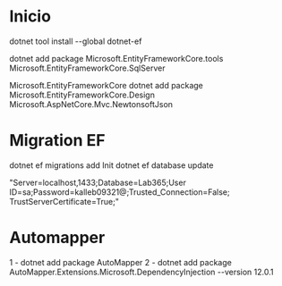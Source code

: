 # Inicio

dotnet tool install --global dotnet-ef

dotnet add package Microsoft.EntityFrameworkCore.tools
Microsoft.EntityFrameworkCore.SqlServer

Microsoft.EntityFrameworkCore
dotnet add package Microsoft.EntityFrameworkCore.Design
 Microsoft.AspNetCore.Mvc.NewtonsoftJson


# Migration EF
 dotnet ef migrations add Init 
 dotnet ef database update

"Server=localhost,1433;Database=Lab365;User ID=sa;Password=kalleb09321@;Trusted_Connection=False; TrustServerCertificate=True;"

# Automapper

1 - dotnet add package AutoMapper
2 - dotnet add package AutoMapper.Extensions.Microsoft.DependencyInjection --version 12.0.1
